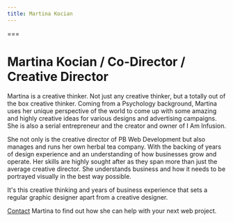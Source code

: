 ```yaml
---
title: Martina Kocian
---
```

===

# Martina Kocian / Co-Director / Creative Director

Martina is a creative thinker. Not just any creative thinker, but a totally out of the box creative thinker. Coming from a Psychology background, Martina uses her unique perspective of the world to come up with some amazing and highly creative ideas for various designs and advertising campaigns. She is also a serial entrepreneur and the creator and owner of I Am Infusion.

She not only is the creative director of PB Web Development but also manages and runs her own herbal tea company. With the backing of years of design experience and an understanding of how businesses grow and operate. Her skills are highly sought after as they span more than just the average creative director. She understands business and how it needs to be portrayed visually in the best way possible.

It's this creative thinking and years of business experience that sets a regular graphic designer apart from a creative designer.

[Contact](/contact) Martina to find out how she can help with your next web project.

